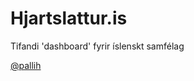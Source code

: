 Hjartslattur.is
=========

Tifandi 'dashboard' fyrir íslenskt samfélag

 [@pallih]

  [@pallih]: http://twitter.com/pallih
 